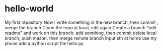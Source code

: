 # hello-world
My first repository
Now I write something in the new branch, then commit ;
merge the branch
Clone the repo at local, edit again
Create a branch "edit-readme" and work on this branch;
add somthing, then commit
delete local branch, push master. then merge remote branch
Input sth at home use my phone
add a python script file hello.py
